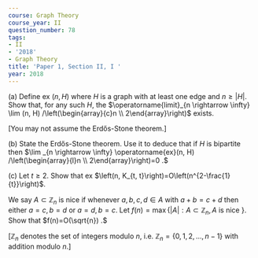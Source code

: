 ```yaml
---
course: Graph Theory
course_year: II
question_number: 78
tags:
- II
- '2018'
- Graph Theory
title: 'Paper 1, Section II, I '
year: 2018
---
```




(a) Define ex $(n, H)$ where $H$ is a graph with at least one edge and $n \geqslant|H|$. Show that, for any such $H$, the $\operatorname{limit}_{n \rightarrow \infty} \lim (n, H) /\left(\begin{array}{c}n \\ 2\end{array}\right)$ exists.

[You may not assume the Erdős-Stone theorem.]

(b) State the Erdős-Stone theorem. Use it to deduce that if $H$ is bipartite then $\lim _{n \rightarrow \infty} \operatorname{ex}(n, H) /\left(\begin{array}{l}n \\ 2\end{array}\right)=0 .$

(c) Let $t \geqslant 2$. Show that ex $\left(n, K_{t, t}\right)=O\left(n^{2-\frac{1}{t}}\right)$.

We say $A \subset \mathbb{Z}_{n}$ is nice if whenever $a, b, c, d \in A$ with $a+b=c+d$ then either $a=c, b=d$ or $a=d, b=c$. Let $f(n)=\max \left\{|A|: A \subset \mathbb{Z}_{n}, A\right.$ is nice $\}$. Show that $f(n)=O(\sqrt{n}) .$

$\left[\mathbb{Z}_{n}\right.$ denotes the set of integers modulo $n$, i.e. $\mathbb{Z}_{n}=\{0,1,2, \ldots, n-1\}$ with addition modulo $n .]$